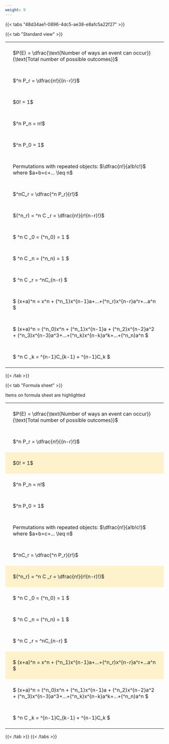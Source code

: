 ```yaml
---
weight: 9
---
```


{{< tabs "48d34ae1-0896-4dc5-ae38-e8afc5a22f27" >}}

{{< tab "Standard view" >}}

<style type="text/css">
#T_dcb58 th.col_heading {
  text-align: left;
  font-size: 1em;
}
#T_dcb58 td {
  text-align: left;
  font-size: 1em;
  padding: 1.5em;
}
</style>
<table id="T_dcb58">
  <thead>
  </thead>
  <tbody>
    <tr>
      <td id="T_dcb58_row0_col0" class="data row0 col0" >$P(E) = \dfrac{\text{Number of ways an event can occur}}{\text{Total number of possible outcomes}}$</td>
    </tr>
    <tr>
      <td id="T_dcb58_row1_col0" class="data row1 col0" >$^n P_r = \dfrac{n!}{(n-r)!}$</td>
    </tr>
    <tr>
      <td id="T_dcb58_row2_col0" class="data row2 col0" >$0! = 1$</td>
    </tr>
    <tr>
      <td id="T_dcb58_row3_col0" class="data row3 col0" >$^n P_n = n!$</td>
    </tr>
    <tr>
      <td id="T_dcb58_row4_col0" class="data row4 col0" >$^n P_0 = 1$</td>
    </tr>
    <tr>
      <td id="T_dcb58_row5_col0" class="data row5 col0" >Permutations with repeated objects: $\dfrac{n!}{a!b!c!}$ where $a+b+c+... \leq n$</td>
    </tr>
    <tr>
      <td id="T_dcb58_row6_col0" class="data row6 col0" >$^nC_r = \dfrac{^n P_r}{r!}$</td>
    </tr>
    <tr>
      <td id="T_dcb58_row7_col0" class="data row7 col0" >$(^n_r) = ^n C _r = \dfrac{n!}{r!(n-r)!}$</td>
    </tr>
    <tr>
      <td id="T_dcb58_row8_col0" class="data row8 col0" >$ ^n C _0 = (^n_0) = 1 $</td>
    </tr>
    <tr>
      <td id="T_dcb58_row9_col0" class="data row9 col0" >$ ^n C _n = (^n_n) = 1 $</td>
    </tr>
    <tr>
      <td id="T_dcb58_row10_col0" class="data row10 col0" >$ ^n C _r = ^nC_{n-r} $</td>
    </tr>
    <tr>
      <td id="T_dcb58_row11_col0" class="data row11 col0" >$ (x+a)^n = x^n + (^n_1)x^{n-1}a+...+(^n_r)x^{n-r}a^r+...a^n    $</td>
    </tr>
    <tr>
      <td id="T_dcb58_row12_col0" class="data row12 col0" >$ (x+a)^n = (^n_0)x^n + (^n_1)x^{n-1}a + (^n_2)x^{n-2}a^2 + (^n_3)x^{n-3}a^3+...+(^n_k)x^{n-k}a^k+...+(^n_n)a^n $</td>
    </tr>
    <tr>
      <td id="T_dcb58_row13_col0" class="data row13 col0" >$ ^n C _k = ^{n-1}C_{k-1} + ^{n-1}C_k $</td>
    </tr>
  </tbody>
</table>
{{< /tab >}}

{{< tab "Formula sheet" >}}

Items on formula sheet are highlighted 
<br>
<style type="text/css">
#T_c7081 th.col_heading {
  text-align: left;
  font-size: 1em;
}
#T_c7081 td {
  text-align: left;
  font-size: 1em;
  padding: 1.5em;
}
#T_c7081_row0_col0, #T_c7081_row1_col0, #T_c7081_row3_col0, #T_c7081_row4_col0, #T_c7081_row5_col0, #T_c7081_row6_col0, #T_c7081_row8_col0, #T_c7081_row9_col0, #T_c7081_row10_col0, #T_c7081_row12_col0, #T_c7081_row13_col0 {
  background-color: rgba(0,0,0,0);
}
#T_c7081_row2_col0, #T_c7081_row7_col0, #T_c7081_row11_col0 {
  background-color: rgba(255,194,10, 0.2);
}
</style>
<table id="T_c7081">
  <thead>
  </thead>
  <tbody>
    <tr>
      <td id="T_c7081_row0_col0" class="data row0 col0" >$P(E) = \dfrac{\text{Number of ways an event can occur}}{\text{Total number of possible outcomes}}$</td>
    </tr>
    <tr>
      <td id="T_c7081_row1_col0" class="data row1 col0" >$^n P_r = \dfrac{n!}{(n-r)!}$</td>
    </tr>
    <tr>
      <td id="T_c7081_row2_col0" class="data row2 col0" >$0! = 1$</td>
    </tr>
    <tr>
      <td id="T_c7081_row3_col0" class="data row3 col0" >$^n P_n = n!$</td>
    </tr>
    <tr>
      <td id="T_c7081_row4_col0" class="data row4 col0" >$^n P_0 = 1$</td>
    </tr>
    <tr>
      <td id="T_c7081_row5_col0" class="data row5 col0" >Permutations with repeated objects: $\dfrac{n!}{a!b!c!}$ where $a+b+c+... \leq n$</td>
    </tr>
    <tr>
      <td id="T_c7081_row6_col0" class="data row6 col0" >$^nC_r = \dfrac{^n P_r}{r!}$</td>
    </tr>
    <tr>
      <td id="T_c7081_row7_col0" class="data row7 col0" >$(^n_r) = ^n C _r = \dfrac{n!}{r!(n-r)!}$</td>
    </tr>
    <tr>
      <td id="T_c7081_row8_col0" class="data row8 col0" >$ ^n C _0 = (^n_0) = 1 $</td>
    </tr>
    <tr>
      <td id="T_c7081_row9_col0" class="data row9 col0" >$ ^n C _n = (^n_n) = 1 $</td>
    </tr>
    <tr>
      <td id="T_c7081_row10_col0" class="data row10 col0" >$ ^n C _r = ^nC_{n-r} $</td>
    </tr>
    <tr>
      <td id="T_c7081_row11_col0" class="data row11 col0" >$ (x+a)^n = x^n + (^n_1)x^{n-1}a+...+(^n_r)x^{n-r}a^r+...a^n    $</td>
    </tr>
    <tr>
      <td id="T_c7081_row12_col0" class="data row12 col0" >$ (x+a)^n = (^n_0)x^n + (^n_1)x^{n-1}a + (^n_2)x^{n-2}a^2 + (^n_3)x^{n-3}a^3+...+(^n_k)x^{n-k}a^k+...+(^n_n)a^n $</td>
    </tr>
    <tr>
      <td id="T_c7081_row13_col0" class="data row13 col0" >$ ^n C _k = ^{n-1}C_{k-1} + ^{n-1}C_k $</td>
    </tr>
  </tbody>
</table>
{{< /tab >}}
{{< /tabs >}}